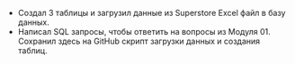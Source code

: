 * Создал 3 таблицы и загрузил данные из Superstore Excel файл в базу данных. 
* Написал SQL запросы, чтобы ответить на вопросы из Модуля 01. Сохранил здесь на GitHub скрипт загрузки данных и создания таблиц.
